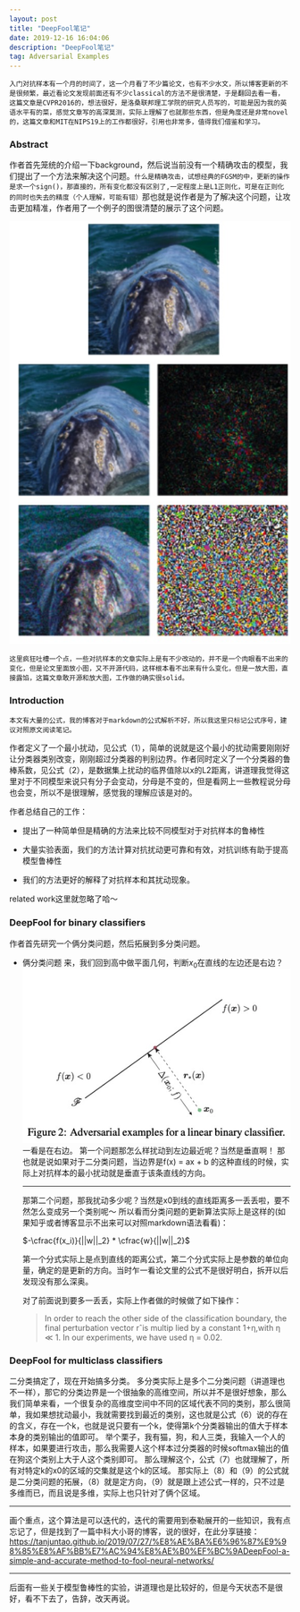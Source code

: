 ```yaml
---
layout: post
title: "DeepFool笔记"
date: 2019-12-16 16:04:06 
description: "DeepFool笔记"
tag: Adversarial Examples
---
```


`入门对抗样本有一个月的时间了，这一个月看了不少篇论文，也有不少水文，所以博客更新的不是很频繁，最近看论文发现前面还有不少classical的方法不是很清楚，于是翻回去看一看，这篇文章是CVPR2016的，想法很好，是洛桑联邦理工学院的研究人员写的，可能是因为我的英语水平有的菜，感觉文章写的高深莫测，实际上理解了也就那些东西，但是角度还是非常novel的，这篇文章和MIT在NIPS19上的工作都很好，引用也非常多，值得我们借鉴和学习。`

### Abstract

作者首先笼统的介绍一下background，然后说当前没有一个精确攻击的模型，我们提出了一个方法来解决这个问题。`什么是精确攻击，试想经典的FGSM的中，更新的操作是求一个sign()，那直接的，所有变化都没有区别了,一定程度上是L1正则化，可是在正则化的同时也失去的精度（个人理解，可能有错）`那也就是说作者是为了解决这个问题，让攻击更加精准，作者用了一个例子的图很清楚的展示了这个问题。

![DeepFool_FGSM_comparation](/images/posts/DeepFool_FGSM_comparation.png)

`这里疯狂吐槽一个点，一些对抗样本的文章实际上是有不少改动的，并不是一个肉眼看不出来的变化，但是论文里面放小图，又不开源代码，这样根本看不出来有什么变化，但是一放大图，直接露馅，这篇文章敢开源和放大图，工作做的确实很solid。`

### Introduction

`本文有大量的公式，我的博客对于markdown的公式解析不好，所以我这里只标记公式序号，建议对照原文阅读笔记。`

作者定义了一个最小扰动，见公式（1），简单的说就是这个最小的扰动需要刚刚好让分类器类别改变，刚刚超过分类器的判别边界。作者同时定义了一个分类器的鲁棒系数，见公式（2），是数据集上扰动的临界值除以x的L2距离，讲道理我觉得这里对于不同模型来说只有分子会变动，分母是不变的，但是看网上一些教程说分母也会变，所以不是很理解，感觉我的理解应该是对的。

作者总结自己的工作：

- 提出了一种简单但是精确的方法来比较不同模型对于对抗样本的鲁棒性

- 大量实验表面，我们的方法计算对抗扰动更可靠和有效，对抗训练有助于提高模型鲁棒性

- 我们的方法更好的解释了对抗样本和其扰动现象。

related work这里就忽略了哈～

### DeepFool for binary classifiers

作者首先研究一个俩分类问题，然后拓展到多分类问题。

- 俩分类问题
  来，我们回到高中做平面几何，判断$x_0$在直线的左边还是右边？
  ![DeepFool_binary_classifier](/images/posts/DeepFool_binary_classifier.png)
  一看是在右边。
  第一个问题那怎么样扰动到左边最近呢？当然是垂直啊！
  那也就是说如果对于二分类问题，当边界是f(x) = ax + b 的这种直线的时候，实际上对抗样本的最小扰动就是垂直于该条直线的方向。
  
  ---
  
  那第二个问题，那我扰动多少呢？当然是x0到线的直线距离多一丢丢啦，要不然怎么变成另一个类别呢～
  所以看而分类问题的更新算法实际上是这样的(如果知乎或者博客显示不出来可以对照markdown语法看看)：

  $-\cfrac{f(x_i)}{||w||_2} * \cfrac{w}{||w||_2}$

  第一个分式实际上是点到直线的距离公式，第二个分式实际上是参数的单位向量，确定的是更新的方向。当时乍一看论文里的公式不是很好明白，拆开以后发现没有那么深奥。

  对了前面说到要多一丢丢，实际上作者做的时候做了如下操作：
  > In order to reach the other side of the classification boundary, the final perturbation vector rˆis multip lied by a constant 1+η,with η ≪ 1. In our experiments, we have used η = 0.02.

### DeepFool for multiclass classifiers

二分类搞定了，现在开始搞多分类。
多分类实际上是多个二分类问题（讲道理也不一样），那它的分类边界是一个很抽象的高维空间，所以并不是很好想象，那么我们简单来看，一个很复杂的高维度空间中不同的区域代表不同的类别，那么很简单，我如果想扰动最小，我就需要找到最近的类别，这也就是公式（6）说的存在的含义，存在一个k，也就是说只要有一个k，使得第k个分类器输出的值大于样本本身的类别输出的值即可。
举个栗子，我有猫，狗，和人三类，我输入一个人的样本，如果要进行攻击，那么我需要人这个样本过分类器的时候softmax输出的值在狗这个类别上大于人这个类别即可。
那么理解这个，公式（7）也就理解了，所有对特定k的x0的区域的交集就是这个k的区域。
那实际上（8）和（9）的公式就是二分类问题的拓展，（8）就是定方向，（9）就是跟上述公式一样的，只不过是多维而已，而且说是多维，实际上也只针对了俩个区域。

---

画个重点，这个算法是可以迭代的，迭代的需要用到泰勒展开的一些知识，我有点忘记了，但是找到了一篇中科大小哥的博客，说的很好，在此分享链接：
https://tanjuntao.github.io/2019/07/27/%E8%AE%BA%E6%96%87%E9%98%85%E8%AF%BB%E7%AC%94%E8%AE%B0%EF%BC%9ADeepFool-a-simple-and-accurate-method-to-fool-neural-networks/

---

后面有一些关于模型鲁棒性的实验，讲道理也是比较好的，但是今天状态不是很好，看不下去了，告辞，改天再说。

